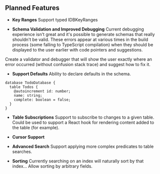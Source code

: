 ## Planned Features

- **Key Ranges** Support typed IDBKeyRanges

- **Schema Validation and Improved Debugging** Current debugging experience isn't great and it's possible to generate schemas that really shouldn't be valid. These errors appear at various times in the build process (some falling to TypeScript compilation) when they should be displayed to the user earlier with code pointers and suggestions.

Create a validator and debugger that will show the user exactly where an error occurred (without confusion stack trace) and suggest how to fix it.

- **Support Defaults** Ability to declare defaults in the schema.

```
database TodoDatabase {
  table Todos {
    @autoincrement id: number;
    name: string;
    complete: boolean = false;
  }
}
```

- **Table Subscriptions** Support to subscribe to changes to a given table. Could be used to support a React hook for rendering content added to the table (for example).

- **Cursor Support**

- **Advanced Search** Support applying more complex predicates to table searches.

- **Sorting** Currently searching on an index will naturally sort by that index... Allow sorting by arbitrary fields.

